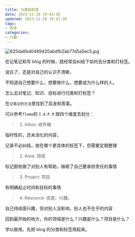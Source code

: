 ```yaml
---
title: 分类和标签
date: 2023-11-28 19:41:20
updated: 2023-11-28 19:41:20
tags:
- 阅读
categories:
- 兴趣
---
```


![625da6bd0489420abdfb2ab77d5a5ec5.jpg](https://s2.loli.net/2023/11/28/ldBcw6rpWXvaA1I.jpg)

在记笔记和写 blog 的时候，就经常会纠结下如何去分类和打标签。

说白了，还是对自己的认识不清晰，

不知道自己想要什么，想要做什么，想要成为什么样的人。

怎么去对笔记、知识、目标进行归类和打标签？

在`记笔记的方法`里找到了启发和答案。

可以参考`flomo`的 `I.A.P.R` 按四个维度去划分：

> 1. Inbox: 收件箱

临时性的，还未消化的内容，

记录不必纠结，放在哪个更具体的标签下，但需要定期整理

> 2. Area: 领域

标记那些做了对别人有帮助，做砸了自己要承担责任的事情

> 3. Project: 项目

有明确起止时间和目标的事情

> 4. Resource: 资源，兴趣。

自己持续感兴趣，但对别人没影响，别人也不在乎的内容


回到最开始的地方，你的领域是什么？兴趣是什么？项目是什么？

学以致用，先把 blog 的分类和标签用起来。